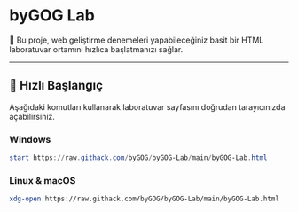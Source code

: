 # byGOG Lab

🧪 Bu proje, web geliştirme denemeleri yapabileceğiniz basit bir HTML laboratuvar ortamını hızlıca başlatmanızı sağlar.

---

## 🚀 Hızlı Başlangıç

Aşağıdaki komutları kullanarak laboratuvar sayfasını doğrudan tarayıcınızda açabilirsiniz.

### Windows

```powershell
start https://raw.githack.com/byGOG/byGOG-Lab/main/byGOG-Lab.html
```

### Linux & macOS

```bash
xdg-open https://raw.githack.com/byGOG/byGOG-Lab/main/byGOG-Lab.html
```
